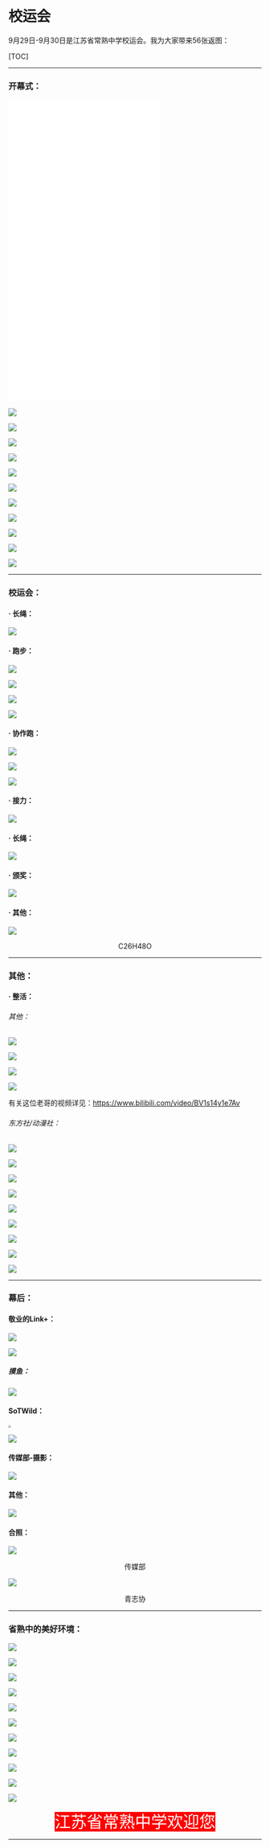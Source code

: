 # 校运会

9月29日-9月30日是江苏省常熟中学校运会。我为大家带来56张返图：

[TOC]

------

### 开幕式：

<iframe src="//player.bilibili.com/player.html?bvid=BV1rg411e7hv" scrolling="no" border="0" height="600" frameborder="no" framespacing="0" allowfullscreen="true"> </iframe>

![](https://s1.328888.xyz/2022/10/01/MrFpm.jpg)

![](https://s1.328888.xyz/2022/10/01/MrjF7.jpg)

![](https://s1.328888.xyz/2022/10/01/Mru9k.jpg)

![](https://s1.328888.xyz/2022/10/01/Mr07E.jpg)

![](https://s1.328888.xyz/2022/10/01/Mr6EJ.jpg)

![](https://s1.328888.xyz/2022/10/01/MrTGw.jpg)

![](https://s1.328888.xyz/2022/10/01/Mrh8i.jpg)

![](https://s1.328888.xyz/2022/10/01/Mr3Rg.jpg)

![](https://s1.328888.xyz/2022/10/01/MrwVn.jpg)

![](https://s1.328888.xyz/2022/10/01/MrGps.jpg)

![](https://s1.328888.xyz/2022/10/01/MrcU5.jpg)

------

### 校运会：

#### · 长绳：

![](https://s1.328888.xyz/2022/10/01/MrITy.jpg)

#### · 跑步：

![](https://s1.328888.xyz/2022/10/01/Mrspd.jpg)

![](https://s1.328888.xyz/2022/10/01/MrHQk.jpg)

![](https://s1.328888.xyz/2022/10/01/MrqNE.jpg)

![](https://s1.328888.xyz/2022/10/01/MrYxw.jpg)

#### · 协作跑：

![](https://s1.328888.xyz/2022/10/01/MrnZi.jpg)

![](https://s1.328888.xyz/2022/10/01/MrRhg.jpg)

![](https://s1.328888.xyz/2022/10/01/MrZMh.jpg)

#### · 接力：

![](https://s1.328888.xyz/2022/10/01/MHlaF.jpg)

#### · 长绳：

![](https://s1.328888.xyz/2022/10/01/MrDVK.jpg)

#### · 颁奖：

![](https://s1.328888.xyz/2022/10/01/Mrg7R.jpg)

#### · 其他：

![](https://s1.328888.xyz/2022/10/01/MHEQp.jpg)

<center>C26H48O</center>

------

### 其他：

#### · 整活：

###### 其他：

![](https://s1.328888.xyz/2022/10/01/Mrm6r.jpg)

![](https://s1.328888.xyz/2022/10/01/MrPOU.jpg)

![](https://s1.328888.xyz/2022/10/01/MrQqK.jpg)

![](https://s1.328888.xyz/2022/10/01/Mrejm.jpg)

有关这位老哥的视频详见：https://www.bilibili.com/video/BV1s14y1e7Av

###### 东方社/动漫社：

![](https://s1.328888.xyz/2022/10/01/Mr9LF.jpg)

![](https://s1.328888.xyz/2022/10/01/MrKGS.jpg)

![](https://s1.328888.xyz/2022/10/01/MrVsC.jpg)

![](https://s1.328888.xyz/2022/10/01/MrULP.jpg)

![](https://s1.328888.xyz/2022/10/01/MrJUX.jpg)

![](https://s1.328888.xyz/2022/10/01/Mrzhj.jpg)

![](https://s1.328888.xyz/2022/10/01/Mr7sr.jpg)

![](https://s1.328888.xyz/2022/10/01/MrtZI.jpg)

![](https://s1.328888.xyz/2022/10/01/MroZN.jpg)

------

### 幕后：

#### 敬业的Link+：

![](https://s1.328888.xyz/2022/10/01/MrrK7.jpg)

![](https://s1.328888.xyz/2022/10/01/MrL8I.jpg)

##### 摸鱼：

![](https://s1.328888.xyz/2022/10/01/MrEwX.jpg)

#### SoTWild：

<img src="https://s1.328888.xyz/2022/10/01/MeWzP.jpg" style="zoom:30%;" />

![](https://s1.328888.xyz/2022/10/01/MrNRj.jpg)

#### 传媒部-摄影：

![](https://s1.328888.xyz/2022/10/01/Mrdjs.jpg)

#### 其他：

![](https://s1.328888.xyz/2022/10/01/MHNNo.jpg)

#### 合照：

![](https://s1.328888.xyz/2022/10/01/MevE6.jpg)

<center>传媒部</center>

![](https://s1.328888.xyz/2022/10/01/MHVWw.jpg)

<center>青志协</center>

------

### 省熟中的美好环境：

![](https://s1.328888.xyz/2022/10/01/MHDi5.jpg)

![](https://s1.328888.xyz/2022/10/01/MH4jd.jpg)

![](https://s1.328888.xyz/2022/10/01/MHBaP.jpg)

![](https://s1.328888.xyz/2022/10/01/MHwiX.jpg)

![](https://s1.328888.xyz/2022/10/01/Mriqn.jpg)

![](https://s1.328888.xyz/2022/10/01/MHC3I.jpg)

![](https://s1.328888.xyz/2022/10/01/MH5uK.jpg)

![](https://s1.328888.xyz/2022/10/01/MH9om.jpg)

![](https://s1.328888.xyz/2022/10/01/MHIJJ.jpg)

![](https://s1.328888.xyz/2022/10/01/MHM3i.jpg)

![](https://s1.328888.xyz/2022/10/01/MHbJ6.jpg)

<center><font size = "6"><span style="background:red"><font color = "white">江苏省常熟中学欢迎您</font></span></font></center>

------

